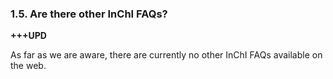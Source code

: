 ### 1.5. Are there other InChI FAQs? 

**+++UPD**

As far as we are aware, there are
currently no other InChI FAQs available on the web.

